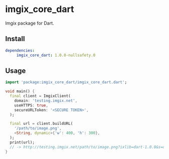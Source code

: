 # imgix_core_dart

Imgix package for Dart.

## Install

```pubspec.yaml
dependencies:
     imgix_core_dart: 1.0.0-nullsafety.0
```
## Usage

```dart
import 'package:imgix_core_dart/imgix_core_dart.dart';

void main() {
  final client = ImgixClient(
    domain: 'testing.imgix.net',
    useHTTPS: true,
    secureURLToken: '<SECURE TOKEN>',
  );

  final url = client.buildURL(
    '/path/to/image.png',
    <String, dynamic>{'w': 400, 'h': 300},
  );
  print(url);
  // -> http://testing.imgix.net/path/to/image.png?ixlib=dart-1.0.0&s=d989ab7de53535886b09183a43f801aa
}
```